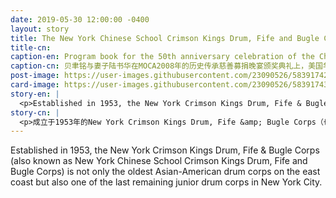 ```yaml
---
date: 2019-05-30 12:00:00 -0400
layout: story
title: The New York Chinese School Crimson Kings Drum, Fife and Bugle Corps
title-cn:
caption-en: Program book for the 50th anniversary celebration of the Chinatown Crimson Kings, September 23, 2000, Museum of Chinese in<br>America (MOCA) Collection
caption-cn: 贝聿铭与妻子陆书华在MOCA2008年的历史传承慈善募捐晚宴颁奖典礼上，美国华人博物馆（MOCA）机构档案
post-image: https://user-images.githubusercontent.com/23090526/58391742-178fc280-8005-11e9-9bbe-cea0829ad0fc.jpg
card-image: https://user-images.githubusercontent.com/23090526/58391743-18285900-8005-11e9-9976-1ff8230d7500.jpg
story-en: |
  <p>Established in 1953, the New York Crimson Kings Drum, Fife & Bugle Corps (also known as New York Chinese School Crimson Kings Drum, Fife and Bugle Corps) is not only the oldest Asian-American drum corps on the east coast but also one of the last remaining junior drum corps in New York City. Dedicated to youth development through music and performing arts education, the Chinatown-based Corps engages youths ages 10-22 in music activities such as Sunday instrument lessons, ensemble rehearsals, as well as shows, ceremonies and parades every year throughout the tri-state area. This image features the cover of the Crimson Kings\' program book of their 50th anniversary celebration held September 23, 2000。</p>
story-cn: |
  <p>成立于1953年的New York Crimson Kings Drum, Fife &amp; Bugle Corps（也被称为纽约华侨学校鼓乐队）不仅是东海岸最老的亚裔美国人鼓乐队，而且还是最后一批活跃在纽约市的青少年鼓乐队之一。坐落于纽约唐人街，这个鼓乐队致力于通过音乐和表演艺术教育促进青少年发展，每年在三州地区范围内组织10到22岁的青少年参加音乐活动，例如周日的乐器课、合奏排练，以及演出、典礼和游行等。上图是2000年9月23日，纽约华侨学校鼓乐队50周年庆典的纪念册。</p>
---
```

Established in 1953, the New York Crimson Kings Drum, Fife & Bugle Corps (also known as New York Chinese School Crimson Kings Drum, Fife and Bugle Corps) is not only the oldest Asian-American drum corps on the east coast but also one of the last remaining junior drum corps in New York City.
